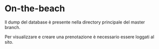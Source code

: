 # On-the-beach

Il dump del database è presente nella directory principale del master branch.

Per visualizzare e creare una prenotazione è necessario essere loggati al sito.
